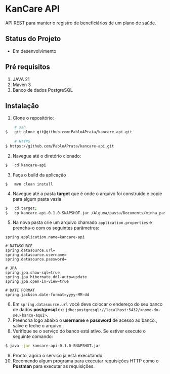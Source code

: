# KanCare API
API REST para manter o registro de beneficiários de um plano de saúde.

## Status do Projeto
- Em desenvolvimento

## Pré requisitos
1.	JAVA 21
2.	Maven 3
3.	Banco de dados PostgreSQL

## Instalação
1. Clone o repositório:
```bash
	# ssh
$	git glone git@github.com:PabloAPrata/kancare-api.git
   
	# HTTPS
$ https://github.com/PabloAPrata/kancare-api.git
```

2. Navegue até o diretório clonado:
```bash
$	cd kancare-api
```

3. Faça o build da aplicação
```
$	mvn clean install
```

4. Navegue até a pasta **target** que é onde o arquivo foi construido e copie para algum pasta vazia
```BASH
$	cd target;
$	cp kancare-api-0.1.0-SNAPSHOT.jar /Alguma/pasta/Documents/minha_pasta;
```

5. Na nova pasta crie um arquivo chamado  `application.properties` e prencha-o com os seguintes parâmetros:
```
spring.application.name=kancare-api

# DATASOURCE
spring.datasource.url=
spring.datasource.username=
spring.datasource.password=

# JPA
spring.jpa.show-sql=true
spring.jpa.hibernate.ddl-auto=update
spring.jpa.open-in-view=true

# DATE FORMAT
spring.jackson.date-format=yyyy-MM-dd

```

6. Em `spring.datasource.url` você deve colocar o endereço do seu banco de dados **postgresql** ex: `jdbc:postgresql://localhost:5432/<nome-do-seu-banco-aqui>`.
7. Preencha logo abaixo o **username** e **password** de acesso ao banco., salve e feche o arquivo.
8. Verifique se o serviço do banco está ativo. Se estiver execute o seguinte comando:
```bash
$ java -jar kancare-api-0.1.0-SNAPSHOT.jar
```

9. Pronto, agora o serviço ja está executando.
10. Recomendo algum programa para executar requisições HTTP como o **Postman** para executar as requisições.

